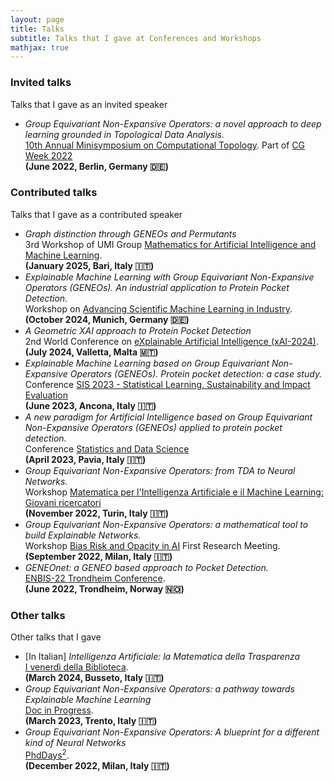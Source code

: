 ```yaml
---
layout: page
title: Talks
subtitle: Talks that I gave at Conferences and Workshops
mathjax: true
---
```


### Invited talks
Talks that I gave as an invited speaker

- *Group Equivariant Non-Expansive Operators: a novel approach to deep learning grounded in Topological Data Analysis.*    
  [10th Annual Minisymposium on Computational Topology](https://sarascaramuccia.github.io/wocg2022/). Part of  [CG Week 2022](https://www.inf.fu-berlin.de/inst/ag-ti/socg22/)    
  **(June 2022, Berlin, Germany &#x1F1E9;&#x1F1EA;)**

### Contributed talks
Talks that I gave as a contributed speaker

- _Graph distinction through GENEOs and Permutants_    
  3rd Workshop of UMI Group [Mathematics for Artificial Intelligence and Machine Learning](https://umi-math4aiml2025.uniba.it/).    
  **(January 2025, Bari, Italy &#x1F1EE;&#x1F1F9;)**
- _Explainable Machine Learning with Group Equivariant Non-Expansive Operators (GENEOs). An industrial application to Protein Pocket Detection._    
  Workshop on [Advancing Scientific Machine Learning in Industry](https://www.ias.tum.de/ias/research-areas/advanced-computation-and-modeling/scientific-machine-learning/).    
  **(October 2024, Munich, Germany &#x1F1E9;&#x1F1EA;)**
- _A Geometric XAI approach to Protein Pocket Detection_    
  2nd World Conference on [eXplainable Artificial Intelligence (xAI-2024)](https://xaiworldconference.com/2024/).    
   **(July 2024, Valletta, Malta &#x1F1F2;&#x1F1F9;)**
- *Explainable Machine Learning based on Group Equivariant Non-Expansive Operators (GENEOs). Protein pocket detection: a case study.*    
  Conference [SIS 2023 - Statistical Learning, Sustainability and Impact Evaluation](https://meetings3.sis-statistica.org/index.php/ancona/ancona)    
  **(June 2023, Ancona, Italy &#x1F1EE;&#x1F1F9;)**
- *A new paradigm for Artificial Intelligence based on Group Equivariant Non-Expansive Operators (GENEOs) applied to protein pocket detection.*    
  Conference [Statistics and Data Science](https://sites.google.com/universitadipavia.it/sdsconference-pavia/home)    
  **(April 2023, Pavia, Italy &#x1F1EE;&#x1F1F9;)**
- *Group Equivariant Non-Expansive Operators: from TDA to Neural Networks.*    
  Workshop [Matematica per l'Intelligenza Artificiale e il Machine Learning: Giovani ricercatori](https://areeweb.polito.it/disma-excellence/events_2022/GiornateUMI/index.html)    
  **(November 2022, Turin, Italy &#x1F1EE;&#x1F1F9;)**
- _Group Equivariant Non-Expansive Operators: a mathematical tool to build Explainable Networks._    
  Workshop [Bias Risk and Opacity in AI](https://sites.unimi.it/brio/first-brio-research-meeting/) First Research Meeting.    
  **(September 2022, Milan, Italy &#x1F1EE;&#x1F1F9;)**
- _GENEOnet: a GENEO based approach to Pocket Detection._    
  [ENBIS-22 Trondheim Conference](https://conferences.enbis.org/event/18/).    
  **(June 2022, Trondheim, Norway &#x1F1F3;&#x1F1F4;)**

### Other talks
Other talks that I gave

- [In Italian] _Intelligenza Artificiale: la Matematica della Trasparenza_    
  [I venerdì della Biblioteca](https://www.fondazionecrp.it/eventi/categoria/attivita-culturali/biblioteca-di-busseto/i-venerdi-della-biblioteca/).    
  **(March 2024, Busseto, Italy &#x1F1EE;&#x1F1F9;)**
- _Group Equivariant Non-Expansive Operators: a pathway towards Explainable Machine Learning_    
  [Doc in Progress](https://docinprogressunitn.wordpress.com/).    
  **(March 2023, Trento, Italy &#x1F1EE;&#x1F1F9;)**
- _Group Equivariant Non-Expansive Operators: A blueprint for a different kind of Neural Networks_    
  [PhdDays<sup>2</sup>](https://sites.google.com/view/phd2ays2022/home?authuser=0).    
  **(December 2022, Milan, Italy &#x1F1EE;&#x1F1F9;)**
